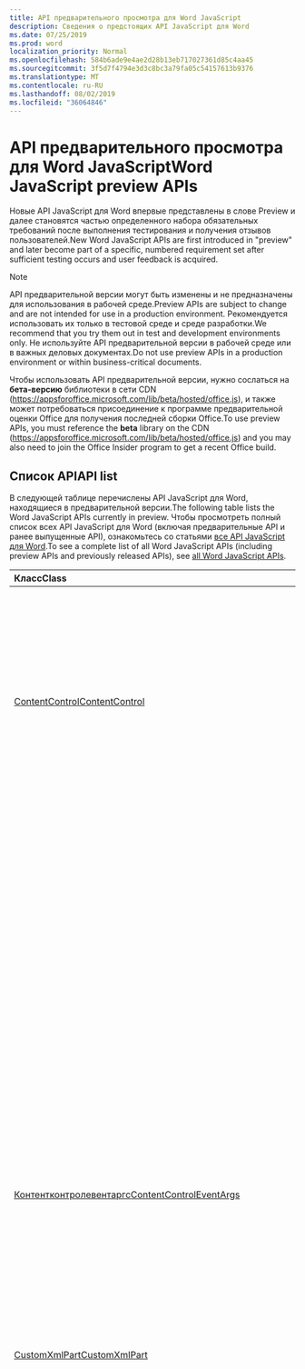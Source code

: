 ```yaml
---
title: API предварительного просмотра для Word JavaScript
description: Сведения о предстоящих API JavaScript для Word
ms.date: 07/25/2019
ms.prod: word
localization_priority: Normal
ms.openlocfilehash: 584b6ade9e4ae2d28b13eb717027361d85c4aa45
ms.sourcegitcommit: 3f5d7f4794e3d3c8bc3a79fa05c54157613b9376
ms.translationtype: MT
ms.contentlocale: ru-RU
ms.lasthandoff: 08/02/2019
ms.locfileid: "36064846"
---
```

# <a name="word-javascript-preview-apis"></a><span data-ttu-id="8243a-103">API предварительного просмотра для Word JavaScript</span><span class="sxs-lookup"><span data-stu-id="8243a-103">Word JavaScript preview APIs</span></span>

<span data-ttu-id="8243a-104">Новые API JavaScript для Word впервые представлены в слове Preview и далее становятся частью определенного набора обязательных требований после выполнения тестирования и получения отзывов пользователей.</span><span class="sxs-lookup"><span data-stu-id="8243a-104">New Word JavaScript APIs are first introduced in "preview" and later become part of a specific, numbered requirement set after sufficient testing occurs and user feedback is acquired.</span></span>

> [!NOTE]
> <span data-ttu-id="8243a-105">API предварительной версии могут быть изменены и не предназначены для использования в рабочей среде.</span><span class="sxs-lookup"><span data-stu-id="8243a-105">Preview APIs are subject to change and are not intended for use in a production environment.</span></span> <span data-ttu-id="8243a-106">Рекомендуется использовать их только в тестовой среде и среде разработки.</span><span class="sxs-lookup"><span data-stu-id="8243a-106">We recommend that you try them out in test and development environments only.</span></span> <span data-ttu-id="8243a-107">Не используйте API предварительной версии в рабочей среде или в важных деловых документах.</span><span class="sxs-lookup"><span data-stu-id="8243a-107">Do not use preview APIs in a production environment or within business-critical documents.</span></span>
>
> <span data-ttu-id="8243a-108">Чтобы использовать API предварительной версии, нужно сослаться на **бета-версию** библиотеки в сети CDN (https://appsforoffice.microsoft.com/lib/beta/hosted/office.js), и также может потребоваться присоединение к программе предварительной оценки Office для получения последней сборки Office.</span><span class="sxs-lookup"><span data-stu-id="8243a-108">To use preview APIs, you must reference the **beta** library on the CDN (https://appsforoffice.microsoft.com/lib/beta/hosted/office.js) and you may also need to join the Office Insider program to get a recent Office build.</span></span>

## <a name="api-list"></a><span data-ttu-id="8243a-109">Список API</span><span class="sxs-lookup"><span data-stu-id="8243a-109">API list</span></span>

<span data-ttu-id="8243a-110">В следующей таблице перечислены API JavaScript для Word, находящиеся в предварительной версии.</span><span class="sxs-lookup"><span data-stu-id="8243a-110">The following table lists the Word JavaScript APIs currently in preview.</span></span> <span data-ttu-id="8243a-111">Чтобы просмотреть полный список всех API JavaScript для Word (включая предварительные API и ранее выпущенные API), ознакомьтесь со статьями [все API JavaScript для Word](/javascript/api/word?view=word-js-preview).</span><span class="sxs-lookup"><span data-stu-id="8243a-111">To see a complete list of all Word JavaScript APIs (including preview APIs and previously released APIs), see [all Word JavaScript APIs](/javascript/api/word?view=word-js-preview).</span></span>

| <span data-ttu-id="8243a-112">Класс</span><span class="sxs-lookup"><span data-stu-id="8243a-112">Class</span></span> | <span data-ttu-id="8243a-113">Поля</span><span class="sxs-lookup"><span data-stu-id="8243a-113">Fields</span></span> | <span data-ttu-id="8243a-114">Описание</span><span class="sxs-lookup"><span data-stu-id="8243a-114">Description</span></span> |
|:---|:---|:---|
|[<span data-ttu-id="8243a-115">ContentControl</span><span class="sxs-lookup"><span data-stu-id="8243a-115">ContentControl</span></span>](/javascript/api/word/word.contentcontrol)|[<span data-ttu-id="8243a-116">onDataChanged</span><span class="sxs-lookup"><span data-stu-id="8243a-116">onDataChanged</span></span>](/javascript/api/word/word.contentcontrol#ondatachanged)|<span data-ttu-id="8243a-117">Возникает при изменении данных в элементе управления содержимым.</span><span class="sxs-lookup"><span data-stu-id="8243a-117">Occurs when data within the content control are changed.</span></span> <span data-ttu-id="8243a-118">Чтобы получить новый текст, загрузите этот элемент управления содержимым в обработчике.</span><span class="sxs-lookup"><span data-stu-id="8243a-118">To get the new text, load this content control in the handler.</span></span> <span data-ttu-id="8243a-119">Чтобы получить старый текст, не загружайте его.</span><span class="sxs-lookup"><span data-stu-id="8243a-119">To get the old text, do not load it.</span></span>|
||[<span data-ttu-id="8243a-120">onDeleted</span><span class="sxs-lookup"><span data-stu-id="8243a-120">onDeleted</span></span>](/javascript/api/word/word.contentcontrol#ondeleted)|<span data-ttu-id="8243a-121">Возникает при удалении элемента управления содержимым.</span><span class="sxs-lookup"><span data-stu-id="8243a-121">Occurs when the content control is deleted.</span></span> <span data-ttu-id="8243a-122">Не загружайте этот элемент управления содержимым в обработчике, иначе вы не сможете получить исходные свойства.</span><span class="sxs-lookup"><span data-stu-id="8243a-122">Do not load this content control in the handler, otherwise you won't be able to get its original properties.</span></span>|
||[<span data-ttu-id="8243a-123">onSelectionChanged</span><span class="sxs-lookup"><span data-stu-id="8243a-123">onSelectionChanged</span></span>](/javascript/api/word/word.contentcontrol#onselectionchanged)|<span data-ttu-id="8243a-124">Возникает при изменении выделенного фрагмента в элементе управления содержимым.</span><span class="sxs-lookup"><span data-stu-id="8243a-124">Occurs when selection within the content control is changed.</span></span>|
|[<span data-ttu-id="8243a-125">Контентконтролевентаргс</span><span class="sxs-lookup"><span data-stu-id="8243a-125">ContentControlEventArgs</span></span>](/javascript/api/word/word.contentcontroleventargs)|[<span data-ttu-id="8243a-126">contentControl</span><span class="sxs-lookup"><span data-stu-id="8243a-126">contentControl</span></span>](/javascript/api/word/word.contentcontroleventargs#contentcontrol)|<span data-ttu-id="8243a-127">Объект, который вызвал событие.</span><span class="sxs-lookup"><span data-stu-id="8243a-127">The object that raised the event.</span></span> <span data-ttu-id="8243a-128">Загрузите этот объект, чтобы получить его свойства.</span><span class="sxs-lookup"><span data-stu-id="8243a-128">Load this object to get its properties.</span></span>|
||[<span data-ttu-id="8243a-129">eventType</span><span class="sxs-lookup"><span data-stu-id="8243a-129">eventType</span></span>](/javascript/api/word/word.contentcontroleventargs#eventtype)|<span data-ttu-id="8243a-130">Тип события.</span><span class="sxs-lookup"><span data-stu-id="8243a-130">The event type.</span></span> <span data-ttu-id="8243a-131">Дополнительные сведения см. в Word. EventType.</span><span class="sxs-lookup"><span data-stu-id="8243a-131">See Word.EventType for details.</span></span>|
|[<span data-ttu-id="8243a-132">CustomXmlPart</span><span class="sxs-lookup"><span data-stu-id="8243a-132">CustomXmlPart</span></span>](/javascript/api/word/word.customxmlpart)|[<span data-ttu-id="8243a-133">delete()</span><span class="sxs-lookup"><span data-stu-id="8243a-133">delete()</span></span>](/javascript/api/word/word.customxmlpart#delete--)|<span data-ttu-id="8243a-134">Удаляет пользовательскую XML-часть.</span><span class="sxs-lookup"><span data-stu-id="8243a-134">Deletes the custom XML part.</span></span>|
||[<span data-ttu-id="8243a-135">Делетеаттрибуте (XPath: строка, Намеспацемаппингс: Any, Name: строка)</span><span class="sxs-lookup"><span data-stu-id="8243a-135">deleteAttribute(xpath: string, namespaceMappings: any, name: string)</span></span>](/javascript/api/word/word.customxmlpart#deleteattribute-xpath--namespacemappings--name-)|<span data-ttu-id="8243a-136">Удаляет атрибут с указанным именем из элемента, указанного с помощью XPath.</span><span class="sxs-lookup"><span data-stu-id="8243a-136">Deletes an attribute with the given name from the element identified by xpath.</span></span>|
||[<span data-ttu-id="8243a-137">Делетилемент (XPath: String, Намеспацемаппингс: Any)</span><span class="sxs-lookup"><span data-stu-id="8243a-137">deleteElement(xpath: string, namespaceMappings: any)</span></span>](/javascript/api/word/word.customxmlpart#deleteelement-xpath--namespacemappings-)|<span data-ttu-id="8243a-138">Удаляет элемент, указанный с помощью XPath.</span><span class="sxs-lookup"><span data-stu-id="8243a-138">Deletes the element identified by xpath.</span></span>|
||[<span data-ttu-id="8243a-139">Жетксмл ()</span><span class="sxs-lookup"><span data-stu-id="8243a-139">getXml()</span></span>](/javascript/api/word/word.customxmlpart#getxml--)|<span data-ttu-id="8243a-140">Получает полное XML-содержимое пользовательской XML-части.</span><span class="sxs-lookup"><span data-stu-id="8243a-140">Gets the full XML content of the custom XML part.</span></span>|
||[<span data-ttu-id="8243a-141">Инсертаттрибуте (XPath: String, Намеспацемаппингс: Any, Name: String, Value: String)</span><span class="sxs-lookup"><span data-stu-id="8243a-141">insertAttribute(xpath: string, namespaceMappings: any, name: string, value: string)</span></span>](/javascript/api/word/word.customxmlpart#insertattribute-xpath--namespacemappings--name--value-)|<span data-ttu-id="8243a-142">Вставляет атрибут с заданным именем и значением в элемент, указанный с помощью XPath.</span><span class="sxs-lookup"><span data-stu-id="8243a-142">Inserts an attribute with the given name and value to the element identified by xpath.</span></span>|
||[<span data-ttu-id="8243a-143">Инсертелемент (XPath: строка, XML: строка, Намеспацемаппингс: Any, index?: число)</span><span class="sxs-lookup"><span data-stu-id="8243a-143">insertElement(xpath: string, xml: string, namespaceMappings: any, index?: number)</span></span>](/javascript/api/word/word.customxmlpart#insertelement-xpath--xml--namespacemappings--index-)|<span data-ttu-id="8243a-144">Вставляет заданный XML-код в родительский элемент, определенный с помощью XPath в индексе позиции дочернего элемента.</span><span class="sxs-lookup"><span data-stu-id="8243a-144">Inserts the given XML under the parent element identified by xpath at child position index.</span></span>|
||[<span data-ttu-id="8243a-145">запрос (XPath: String, Намеспацемаппингс: Any)</span><span class="sxs-lookup"><span data-stu-id="8243a-145">query(xpath: string, namespaceMappings: any)</span></span>](/javascript/api/word/word.customxmlpart#query-xpath--namespacemappings-)|<span data-ttu-id="8243a-146">Запрашивает XML-содержимое пользовательской XML-части.</span><span class="sxs-lookup"><span data-stu-id="8243a-146">Queries the XML content of the custom XML part.</span></span>|
||[<span data-ttu-id="8243a-147">id</span><span class="sxs-lookup"><span data-stu-id="8243a-147">id</span></span>](/javascript/api/word/word.customxmlpart#id)|<span data-ttu-id="8243a-148">Получает идентификатор пользовательской XML-части.</span><span class="sxs-lookup"><span data-stu-id="8243a-148">Gets the ID of the custom XML part.</span></span> <span data-ttu-id="8243a-149">Только для чтения.</span><span class="sxs-lookup"><span data-stu-id="8243a-149">Read only.</span></span>|
||[<span data-ttu-id="8243a-150">Пространства</span><span class="sxs-lookup"><span data-stu-id="8243a-150">namespaceUri</span></span>](/javascript/api/word/word.customxmlpart#namespaceuri)|<span data-ttu-id="8243a-151">Получает URI пространства имен настраиваемой XML-части.</span><span class="sxs-lookup"><span data-stu-id="8243a-151">Gets the namespace URI of the custom XML part.</span></span> <span data-ttu-id="8243a-152">Только для чтения.</span><span class="sxs-lookup"><span data-stu-id="8243a-152">Read only.</span></span>|
||[<span data-ttu-id="8243a-153">setXml (XML: строка)</span><span class="sxs-lookup"><span data-stu-id="8243a-153">setXml(xml: string)</span></span>](/javascript/api/word/word.customxmlpart#setxml-xml-)|<span data-ttu-id="8243a-154">Задает полное XML-содержимое пользовательской XML-части.</span><span class="sxs-lookup"><span data-stu-id="8243a-154">Sets the full XML content of the custom XML part.</span></span>|
||[<span data-ttu-id="8243a-155">Упдатеаттрибуте (XPath: String, Намеспацемаппингс: Any, Name: String, Value: String)</span><span class="sxs-lookup"><span data-stu-id="8243a-155">updateAttribute(xpath: string, namespaceMappings: any, name: string, value: string)</span></span>](/javascript/api/word/word.customxmlpart#updateattribute-xpath--namespacemappings--name--value-)|<span data-ttu-id="8243a-156">Обновляет значение атрибута, используя заданное имя элемента, указанного с помощью XPath.</span><span class="sxs-lookup"><span data-stu-id="8243a-156">Updates the value of an attribute with the given name of the element identified by xpath.</span></span>|
||[<span data-ttu-id="8243a-157">Упдатилемент (XPath: строка, XML: строка, Намеспацемаппингс: Any)</span><span class="sxs-lookup"><span data-stu-id="8243a-157">updateElement(xpath: string, xml: string, namespaceMappings: any)</span></span>](/javascript/api/word/word.customxmlpart#updateelement-xpath--xml--namespacemappings-)|<span data-ttu-id="8243a-158">Обновляет XML элемента, указанного с помощью XPath.</span><span class="sxs-lookup"><span data-stu-id="8243a-158">Updates the XML of the element identified by xpath.</span></span>|
|[<span data-ttu-id="8243a-159">CustomXmlPartCollection</span><span class="sxs-lookup"><span data-stu-id="8243a-159">CustomXmlPartCollection</span></span>](/javascript/api/word/word.customxmlpartcollection)|[<span data-ttu-id="8243a-160">Add (XML: String)</span><span class="sxs-lookup"><span data-stu-id="8243a-160">add(xml: string)</span></span>](/javascript/api/word/word.customxmlpartcollection#add-xml-)|<span data-ttu-id="8243a-161">Добавляет новую пользовательскую XML-часть в документ.</span><span class="sxs-lookup"><span data-stu-id="8243a-161">Adds a new custom XML part to the document.</span></span>|
||[<span data-ttu-id="8243a-162">getByNamespace (namespaceUri: строка)</span><span class="sxs-lookup"><span data-stu-id="8243a-162">getByNamespace(namespaceUri: string)</span></span>](/javascript/api/word/word.customxmlpartcollection#getbynamespace-namespaceuri-)|<span data-ttu-id="8243a-163">Получает новую ограниченную коллекцию пользовательских XML-частей, пространства имен которых совпадают с указанным пространством имен.</span><span class="sxs-lookup"><span data-stu-id="8243a-163">Gets a new scoped collection of custom XML parts whose namespaces match the given namespace.</span></span>|
||[<span data-ttu-id="8243a-164">getCount()</span><span class="sxs-lookup"><span data-stu-id="8243a-164">getCount()</span></span>](/javascript/api/word/word.customxmlpartcollection#getcount--)|<span data-ttu-id="8243a-165">Возвращает число элементов в коллекции.</span><span class="sxs-lookup"><span data-stu-id="8243a-165">Gets the number of items in the collection.</span></span>|
||[<span data-ttu-id="8243a-166">getItem(id: string)</span><span class="sxs-lookup"><span data-stu-id="8243a-166">getItem(id: string)</span></span>](/javascript/api/word/word.customxmlpartcollection#getitem-id-)|<span data-ttu-id="8243a-167">Получает пользовательскую XML-часть по идентификатору.</span><span class="sxs-lookup"><span data-stu-id="8243a-167">Gets a custom XML part based on its ID.</span></span> <span data-ttu-id="8243a-168">Только для чтения.</span><span class="sxs-lookup"><span data-stu-id="8243a-168">Read only.</span></span>|
||[<span data-ttu-id="8243a-169">getItemOrNullObject(id: строка)</span><span class="sxs-lookup"><span data-stu-id="8243a-169">getItemOrNullObject(id: string)</span></span>](/javascript/api/word/word.customxmlpartcollection#getitemornullobject-id-)|<span data-ttu-id="8243a-170">Получает пользовательскую XML-часть по идентификатору.</span><span class="sxs-lookup"><span data-stu-id="8243a-170">Gets a custom XML part based on its ID.</span></span> <span data-ttu-id="8243a-171">Возвращает нулевой объект, если CustomXmlPart не существует.</span><span class="sxs-lookup"><span data-stu-id="8243a-171">Returns a null object if the CustomXmlPart does not exist.</span></span>|
||[<span data-ttu-id="8243a-172">items</span><span class="sxs-lookup"><span data-stu-id="8243a-172">items</span></span>](/javascript/api/word/word.customxmlpartcollection#items)|<span data-ttu-id="8243a-173">Получает загруженные дочерние элементы в этой коллекции.</span><span class="sxs-lookup"><span data-stu-id="8243a-173">Gets the loaded child items in this collection.</span></span>|
|[<span data-ttu-id="8243a-174">Кустомксмлпартскопедколлектион</span><span class="sxs-lookup"><span data-stu-id="8243a-174">CustomXmlPartScopedCollection</span></span>](/javascript/api/word/word.customxmlpartscopedcollection)|[<span data-ttu-id="8243a-175">getCount()</span><span class="sxs-lookup"><span data-stu-id="8243a-175">getCount()</span></span>](/javascript/api/word/word.customxmlpartscopedcollection#getcount--)|<span data-ttu-id="8243a-176">Возвращает число элементов в коллекции.</span><span class="sxs-lookup"><span data-stu-id="8243a-176">Gets the number of items in the collection.</span></span>|
||[<span data-ttu-id="8243a-177">getItem(id: string)</span><span class="sxs-lookup"><span data-stu-id="8243a-177">getItem(id: string)</span></span>](/javascript/api/word/word.customxmlpartscopedcollection#getitem-id-)|<span data-ttu-id="8243a-178">Получает пользовательскую XML-часть по идентификатору.</span><span class="sxs-lookup"><span data-stu-id="8243a-178">Gets a custom XML part based on its ID.</span></span> <span data-ttu-id="8243a-179">Только для чтения.</span><span class="sxs-lookup"><span data-stu-id="8243a-179">Read only.</span></span>|
||[<span data-ttu-id="8243a-180">getItemOrNullObject(id: строка)</span><span class="sxs-lookup"><span data-stu-id="8243a-180">getItemOrNullObject(id: string)</span></span>](/javascript/api/word/word.customxmlpartscopedcollection#getitemornullobject-id-)|<span data-ttu-id="8243a-181">Получает пользовательскую XML-часть по идентификатору.</span><span class="sxs-lookup"><span data-stu-id="8243a-181">Gets a custom XML part based on its ID.</span></span> <span data-ttu-id="8243a-182">Возвращает нулевой объект, если CustomXmlPart не существует в коллекции.</span><span class="sxs-lookup"><span data-stu-id="8243a-182">Returns a null object if the CustomXmlPart does not exist in the collection.</span></span>|
||[<span data-ttu-id="8243a-183">Жетонлитем ()</span><span class="sxs-lookup"><span data-stu-id="8243a-183">getOnlyItem()</span></span>](/javascript/api/word/word.customxmlpartscopedcollection#getonlyitem--)|<span data-ttu-id="8243a-184">Если коллекция содержит ровно один элемент, этот метод возвращает его.</span><span class="sxs-lookup"><span data-stu-id="8243a-184">If the collection contains exactly one item, this method returns it.</span></span> <span data-ttu-id="8243a-185">В противном случае этот метод выдает ошибку.</span><span class="sxs-lookup"><span data-stu-id="8243a-185">Otherwise, this method produces an error.</span></span>|
||[<span data-ttu-id="8243a-186">Жетонлитеморнуллобжект ()</span><span class="sxs-lookup"><span data-stu-id="8243a-186">getOnlyItemOrNullObject()</span></span>](/javascript/api/word/word.customxmlpartscopedcollection#getonlyitemornullobject--)|<span data-ttu-id="8243a-187">Если коллекция содержит ровно один элемент, этот метод возвращает его.</span><span class="sxs-lookup"><span data-stu-id="8243a-187">If the collection contains exactly one item, this method returns it.</span></span> <span data-ttu-id="8243a-188">В противном случае этот метод возвращает пустой объект.</span><span class="sxs-lookup"><span data-stu-id="8243a-188">Otherwise, this method returns a null object.</span></span>|
||[<span data-ttu-id="8243a-189">items</span><span class="sxs-lookup"><span data-stu-id="8243a-189">items</span></span>](/javascript/api/word/word.customxmlpartscopedcollection#items)|<span data-ttu-id="8243a-190">Получает загруженные дочерние элементы в этой коллекции.</span><span class="sxs-lookup"><span data-stu-id="8243a-190">Gets the loaded child items in this collection.</span></span>|
|[<span data-ttu-id="8243a-191">Document</span><span class="sxs-lookup"><span data-stu-id="8243a-191">Document</span></span>](/javascript/api/word/word.document)|[<span data-ttu-id="8243a-192">Делетебукмарк (имя: строка)</span><span class="sxs-lookup"><span data-stu-id="8243a-192">deleteBookmark(name: string)</span></span>](/javascript/api/word/word.document#deletebookmark-name-)|<span data-ttu-id="8243a-193">Удаляет закладку, если она существует, из документа.</span><span class="sxs-lookup"><span data-stu-id="8243a-193">Deletes a bookmark, if exists, from the document.</span></span>|
||[<span data-ttu-id="8243a-194">Жетбукмаркранже (имя: строка)</span><span class="sxs-lookup"><span data-stu-id="8243a-194">getBookmarkRange(name: string)</span></span>](/javascript/api/word/word.document#getbookmarkrange-name-)|<span data-ttu-id="8243a-195">Возвращает диапазон закладок.</span><span class="sxs-lookup"><span data-stu-id="8243a-195">Gets a bookmark's range.</span></span> <span data-ttu-id="8243a-196">Вызывается, если закладка не существует.</span><span class="sxs-lookup"><span data-stu-id="8243a-196">Throws if the bookmark does not exist.</span></span>|
||[<span data-ttu-id="8243a-197">Жетбукмаркранжеорнуллобжект (имя: строка)</span><span class="sxs-lookup"><span data-stu-id="8243a-197">getBookmarkRangeOrNullObject(name: string)</span></span>](/javascript/api/word/word.document#getbookmarkrangeornullobject-name-)|<span data-ttu-id="8243a-198">Возвращает диапазон закладок.</span><span class="sxs-lookup"><span data-stu-id="8243a-198">Gets a bookmark's range.</span></span> <span data-ttu-id="8243a-199">Возвращает нулевой объект, если закладка не существует.</span><span class="sxs-lookup"><span data-stu-id="8243a-199">Returns a null object if the bookmark does not exist.</span></span>|
||[<span data-ttu-id="8243a-200">customXmlParts</span><span class="sxs-lookup"><span data-stu-id="8243a-200">customXmlParts</span></span>](/javascript/api/word/word.document#customxmlparts)|<span data-ttu-id="8243a-201">Возвращает пользовательские XML-части в документе.</span><span class="sxs-lookup"><span data-stu-id="8243a-201">Gets the custom XML parts in the document.</span></span> <span data-ttu-id="8243a-202">Только для чтения.</span><span class="sxs-lookup"><span data-stu-id="8243a-202">Read-only.</span></span>|
||[<span data-ttu-id="8243a-203">Онконтентконтроладдед</span><span class="sxs-lookup"><span data-stu-id="8243a-203">onContentControlAdded</span></span>](/javascript/api/word/word.document#oncontentcontroladded)|<span data-ttu-id="8243a-204">Возникает при добавлении элемента управления содержимым.</span><span class="sxs-lookup"><span data-stu-id="8243a-204">Occurs when a content control is added.</span></span> <span data-ttu-id="8243a-205">Выполните context. Sync () в обработчике, чтобы получить свойства нового элемента управления содержимым.</span><span class="sxs-lookup"><span data-stu-id="8243a-205">Run context.sync() in the handler to get the new content control's properties.</span></span>|
||[<span data-ttu-id="8243a-206">settings</span><span class="sxs-lookup"><span data-stu-id="8243a-206">settings</span></span>](/javascript/api/word/word.document#settings)|<span data-ttu-id="8243a-207">Получает параметры надстройки в документе.</span><span class="sxs-lookup"><span data-stu-id="8243a-207">Gets the add-in's settings in the document.</span></span> <span data-ttu-id="8243a-208">Только для чтения.</span><span class="sxs-lookup"><span data-stu-id="8243a-208">Read-only.</span></span>|
|[<span data-ttu-id="8243a-209">DocumentCreated</span><span class="sxs-lookup"><span data-stu-id="8243a-209">DocumentCreated</span></span>](/javascript/api/word/word.documentcreated)|[<span data-ttu-id="8243a-210">Делетебукмарк (имя: строка)</span><span class="sxs-lookup"><span data-stu-id="8243a-210">deleteBookmark(name: string)</span></span>](/javascript/api/word/word.documentcreated#deletebookmark-name-)|<span data-ttu-id="8243a-211">Удаляет закладку, если она существует, из документа.</span><span class="sxs-lookup"><span data-stu-id="8243a-211">Deletes a bookmark, if exists, from the document.</span></span>|
||[<span data-ttu-id="8243a-212">Жетбукмаркранже (имя: строка)</span><span class="sxs-lookup"><span data-stu-id="8243a-212">getBookmarkRange(name: string)</span></span>](/javascript/api/word/word.documentcreated#getbookmarkrange-name-)|<span data-ttu-id="8243a-213">Возвращает диапазон закладок.</span><span class="sxs-lookup"><span data-stu-id="8243a-213">Gets a bookmark's range.</span></span> <span data-ttu-id="8243a-214">Вызывается, если закладка не существует.</span><span class="sxs-lookup"><span data-stu-id="8243a-214">Throws if the bookmark does not exist.</span></span>|
||[<span data-ttu-id="8243a-215">Жетбукмаркранжеорнуллобжект (имя: строка)</span><span class="sxs-lookup"><span data-stu-id="8243a-215">getBookmarkRangeOrNullObject(name: string)</span></span>](/javascript/api/word/word.documentcreated#getbookmarkrangeornullobject-name-)|<span data-ttu-id="8243a-216">Возвращает диапазон закладок.</span><span class="sxs-lookup"><span data-stu-id="8243a-216">Gets a bookmark's range.</span></span> <span data-ttu-id="8243a-217">Возвращает нулевой объект, если закладка не существует.</span><span class="sxs-lookup"><span data-stu-id="8243a-217">Returns a null object if the bookmark does not exist.</span></span>|
||[<span data-ttu-id="8243a-218">customXmlParts</span><span class="sxs-lookup"><span data-stu-id="8243a-218">customXmlParts</span></span>](/javascript/api/word/word.documentcreated#customxmlparts)|<span data-ttu-id="8243a-219">Возвращает пользовательские XML-части в документе.</span><span class="sxs-lookup"><span data-stu-id="8243a-219">Gets the custom XML parts in the document.</span></span> <span data-ttu-id="8243a-220">Только для чтения.</span><span class="sxs-lookup"><span data-stu-id="8243a-220">Read-only.</span></span>|
||[<span data-ttu-id="8243a-221">settings</span><span class="sxs-lookup"><span data-stu-id="8243a-221">settings</span></span>](/javascript/api/word/word.documentcreated#settings)|<span data-ttu-id="8243a-222">Получает параметры надстройки в документе.</span><span class="sxs-lookup"><span data-stu-id="8243a-222">Gets the add-in's settings in the document.</span></span> <span data-ttu-id="8243a-223">Только для чтения.</span><span class="sxs-lookup"><span data-stu-id="8243a-223">Read-only.</span></span>|
|[<span data-ttu-id="8243a-224">InlinePicture</span><span class="sxs-lookup"><span data-stu-id="8243a-224">InlinePicture</span></span>](/javascript/api/word/word.inlinepicture)|[<span data-ttu-id="8243a-225">Имажеформат</span><span class="sxs-lookup"><span data-stu-id="8243a-225">imageFormat</span></span>](/javascript/api/word/word.inlinepicture#imageformat)|<span data-ttu-id="8243a-226">Получает формат встроенного изображения.</span><span class="sxs-lookup"><span data-stu-id="8243a-226">Gets the format of the inline image.</span></span> <span data-ttu-id="8243a-227">Только для чтения.</span><span class="sxs-lookup"><span data-stu-id="8243a-227">Read-only.</span></span>|
|[<span data-ttu-id="8243a-228">List</span><span class="sxs-lookup"><span data-stu-id="8243a-228">List</span></span>](/javascript/api/word/word.list)|[<span data-ttu-id="8243a-229">Жетлевелфонт (Level: число)</span><span class="sxs-lookup"><span data-stu-id="8243a-229">getLevelFont(level: number)</span></span>](/javascript/api/word/word.list#getlevelfont-level-)|<span data-ttu-id="8243a-230">Получает или задает значение, указывающее, указаны ли в списке.</span><span class="sxs-lookup"><span data-stu-id="8243a-230">Gets the font of the bullet, number or picture at the specified level in the list.</span></span>|
||[<span data-ttu-id="8243a-231">Жетлевелпиктуре (Level: число)</span><span class="sxs-lookup"><span data-stu-id="8243a-231">getLevelPicture(level: number)</span></span>](/javascript/api/word/word.list#getlevelpicture-level-)|<span data-ttu-id="8243a-232">Получает строковое представление изображения в кодировке Base64 на указанном уровне в списке.</span><span class="sxs-lookup"><span data-stu-id="8243a-232">Gets the base64 encoded string representation of the picture at the specified level in the list.</span></span>|
||[<span data-ttu-id="8243a-233">Ресетлевелфонт (Level: число, Ресетфонтнаме?: Boolean)</span><span class="sxs-lookup"><span data-stu-id="8243a-233">resetLevelFont(level: number, resetFontName?: boolean)</span></span>](/javascript/api/word/word.list#resetlevelfont-level--resetfontname-)|<span data-ttu-id="8243a-234">Сбрасывает шрифт маркера, номера или изображения на указанном уровне списка.</span><span class="sxs-lookup"><span data-stu-id="8243a-234">Resets the font of the bullet, number or picture at the specified level in the list.</span></span>|
||[<span data-ttu-id="8243a-235">Сетлевелпиктуре (Level: число, base64EncodedImage?: строка)</span><span class="sxs-lookup"><span data-stu-id="8243a-235">setLevelPicture(level: number, base64EncodedImage?: string)</span></span>](/javascript/api/word/word.list#setlevelpicture-level--base64encodedimage-)|<span data-ttu-id="8243a-236">Задает рисунок на указанном уровне в списке.</span><span class="sxs-lookup"><span data-stu-id="8243a-236">Sets the picture at the specified level in the list.</span></span>|
|[<span data-ttu-id="8243a-237">Range</span><span class="sxs-lookup"><span data-stu-id="8243a-237">Range</span></span>](/javascript/api/word/word.range)|[<span data-ttu-id="8243a-238">Закладки (Инклудехидден?: Boolean, Инклудеаджацент?: Boolean)</span><span class="sxs-lookup"><span data-stu-id="8243a-238">getBookmarks(includeHidden?: boolean, includeAdjacent?: boolean)</span></span>](/javascript/api/word/word.range#getbookmarks-includehidden--includeadjacent-)|<span data-ttu-id="8243a-239">Получает имена всех закладок в диапазоне или перекрывают их.</span><span class="sxs-lookup"><span data-stu-id="8243a-239">Gets the names all bookmarks in or overlapping the range.</span></span> <span data-ttu-id="8243a-240">Закладка скрывается, если ее имя начинается с символа подчеркивания.</span><span class="sxs-lookup"><span data-stu-id="8243a-240">A bookmark is hidden if its name starts with the underscore character.</span></span>|
||[<span data-ttu-id="8243a-241">Инсертбукмарк (имя: строка)</span><span class="sxs-lookup"><span data-stu-id="8243a-241">insertBookmark(name: string)</span></span>](/javascript/api/word/word.range#insertbookmark-name-)|<span data-ttu-id="8243a-242">Вставляет закладку в диапазон.</span><span class="sxs-lookup"><span data-stu-id="8243a-242">Inserts a bookmark on the range.</span></span> <span data-ttu-id="8243a-243">Если закладка с таким же именем существует в другом месте, она будет удалена первыми.</span><span class="sxs-lookup"><span data-stu-id="8243a-243">If a bookmark of the same name exists somewhere, it is deleted first.</span></span>|
|[<span data-ttu-id="8243a-244">Параметр</span><span class="sxs-lookup"><span data-stu-id="8243a-244">Setting</span></span>](/javascript/api/word/word.setting)|[<span data-ttu-id="8243a-245">delete()</span><span class="sxs-lookup"><span data-stu-id="8243a-245">delete()</span></span>](/javascript/api/word/word.setting#delete--)|<span data-ttu-id="8243a-246">Удаляет параметр.</span><span class="sxs-lookup"><span data-stu-id="8243a-246">Deletes the setting.</span></span>|
||[<span data-ttu-id="8243a-247">key</span><span class="sxs-lookup"><span data-stu-id="8243a-247">key</span></span>](/javascript/api/word/word.setting#key)|<span data-ttu-id="8243a-248">Получает ключ параметра.</span><span class="sxs-lookup"><span data-stu-id="8243a-248">Gets the key of the setting.</span></span> <span data-ttu-id="8243a-249">Только для чтения.</span><span class="sxs-lookup"><span data-stu-id="8243a-249">Read only.</span></span>|
||[<span data-ttu-id="8243a-250">value</span><span class="sxs-lookup"><span data-stu-id="8243a-250">value</span></span>](/javascript/api/word/word.setting#value)|<span data-ttu-id="8243a-251">Получает или задает значение параметра.</span><span class="sxs-lookup"><span data-stu-id="8243a-251">Gets or sets the value of the setting.</span></span>|
|[<span data-ttu-id="8243a-252">SettingCollection</span><span class="sxs-lookup"><span data-stu-id="8243a-252">SettingCollection</span></span>](/javascript/api/word/word.settingcollection)|[<span data-ttu-id="8243a-253">Add (Key: строка, Value: Any)</span><span class="sxs-lookup"><span data-stu-id="8243a-253">add(key: string, value: any)</span></span>](/javascript/api/word/word.settingcollection#add-key--value-)|<span data-ttu-id="8243a-254">Создает новый параметр или устанавливает существующий параметр.</span><span class="sxs-lookup"><span data-stu-id="8243a-254">Creates a new setting or sets an existing setting.</span></span>|
||[<span data-ttu-id="8243a-255">deleteAll ()</span><span class="sxs-lookup"><span data-stu-id="8243a-255">deleteAll()</span></span>](/javascript/api/word/word.settingcollection#deleteall--)|<span data-ttu-id="8243a-256">Удаляет все параметры в этой надстройке.</span><span class="sxs-lookup"><span data-stu-id="8243a-256">Deletes all settings in this add-in.</span></span>|
||[<span data-ttu-id="8243a-257">getCount()</span><span class="sxs-lookup"><span data-stu-id="8243a-257">getCount()</span></span>](/javascript/api/word/word.settingcollection#getcount--)|<span data-ttu-id="8243a-258">Получает количество параметров.</span><span class="sxs-lookup"><span data-stu-id="8243a-258">Gets the count of settings.</span></span>|
||[<span data-ttu-id="8243a-259">getItem(key: string)</span><span class="sxs-lookup"><span data-stu-id="8243a-259">getItem(key: string)</span></span>](/javascript/api/word/word.settingcollection#getitem-key-)|<span data-ttu-id="8243a-260">Получает объект Setting по ключу, для которого учитывается регистр.</span><span class="sxs-lookup"><span data-stu-id="8243a-260">Gets a setting object by its key, which is case-sensitive.</span></span> <span data-ttu-id="8243a-261">Вызывается, если параметр не существует.</span><span class="sxs-lookup"><span data-stu-id="8243a-261">Throws if the setting does not exist.</span></span>|
||[<span data-ttu-id="8243a-262">getItemOrNullObject(key: string)</span><span class="sxs-lookup"><span data-stu-id="8243a-262">getItemOrNullObject(key: string)</span></span>](/javascript/api/word/word.settingcollection#getitemornullobject-key-)|<span data-ttu-id="8243a-263">Получает объект Setting по ключу, для которого учитывается регистр.</span><span class="sxs-lookup"><span data-stu-id="8243a-263">Gets a setting object by its key, which is case-sensitive.</span></span> <span data-ttu-id="8243a-264">Возвращает нулевой объект, если параметр не существует.</span><span class="sxs-lookup"><span data-stu-id="8243a-264">Returns a null object if the setting does not exist.</span></span>|
||[<span data-ttu-id="8243a-265">items</span><span class="sxs-lookup"><span data-stu-id="8243a-265">items</span></span>](/javascript/api/word/word.settingcollection#items)|<span data-ttu-id="8243a-266">Получает загруженные дочерние элементы в этой коллекции.</span><span class="sxs-lookup"><span data-stu-id="8243a-266">Gets the loaded child items in this collection.</span></span>|
|[<span data-ttu-id="8243a-267">Table</span><span class="sxs-lookup"><span data-stu-id="8243a-267">Table</span></span>](/javascript/api/word/word.table)|[<span data-ttu-id="8243a-268">Мержецеллс (Топров: число, Фирстцелл: число, Боттомров: число, Ластцелл: число)</span><span class="sxs-lookup"><span data-stu-id="8243a-268">mergeCells(topRow: number, firstCell: number, bottomRow: number, lastCell: number)</span></span>](/javascript/api/word/word.table#mergecells-toprow--firstcell--bottomrow--lastcell-)|<span data-ttu-id="8243a-269">Объединяет ячейки, ограниченные в первой и последней ячейках.</span><span class="sxs-lookup"><span data-stu-id="8243a-269">Merges the cells bounded inclusively by a first and last cell.</span></span>|
|[<span data-ttu-id="8243a-270">TableCell</span><span class="sxs-lookup"><span data-stu-id="8243a-270">TableCell</span></span>](/javascript/api/word/word.tablecell)|[<span data-ttu-id="8243a-271">Split (rowCount: число, columnCount: число)</span><span class="sxs-lookup"><span data-stu-id="8243a-271">split(rowCount: number, columnCount: number)</span></span>](/javascript/api/word/word.tablecell#split-rowcount--columncount-)|<span data-ttu-id="8243a-272">Разделяет ячейку на указанное количество строк и столбцов.</span><span class="sxs-lookup"><span data-stu-id="8243a-272">Splits the cell into the specified number of rows and columns.</span></span>|
|[<span data-ttu-id="8243a-273">TableRow</span><span class="sxs-lookup"><span data-stu-id="8243a-273">TableRow</span></span>](/javascript/api/word/word.tablerow)|[<span data-ttu-id="8243a-274">insertContentControl()</span><span class="sxs-lookup"><span data-stu-id="8243a-274">insertContentControl()</span></span>](/javascript/api/word/word.tablerow#insertcontentcontrol--)|<span data-ttu-id="8243a-275">Вставляет в строку элемент управления содержимым.</span><span class="sxs-lookup"><span data-stu-id="8243a-275">Inserts a content control on the row.</span></span>|
||[<span data-ttu-id="8243a-276">Merge ()</span><span class="sxs-lookup"><span data-stu-id="8243a-276">merge()</span></span>](/javascript/api/word/word.tablerow#merge--)|<span data-ttu-id="8243a-277">Объединяет строку в одну ячейку.</span><span class="sxs-lookup"><span data-stu-id="8243a-277">Merges the row into one cell.</span></span>|

## <a name="see-also"></a><span data-ttu-id="8243a-278">См. также</span><span class="sxs-lookup"><span data-stu-id="8243a-278">See also</span></span>

- [<span data-ttu-id="8243a-279">Справочная документация по API JavaScript для Word</span><span class="sxs-lookup"><span data-stu-id="8243a-279">Word JavaScript API Reference Documentation</span></span>](/javascript/api/word)
- [<span data-ttu-id="8243a-280">Наборы обязательных элементов API JavaScript для Word</span><span class="sxs-lookup"><span data-stu-id="8243a-280">Word JavaScript API requirement sets</span></span>](word-api-requirement-sets.md)

